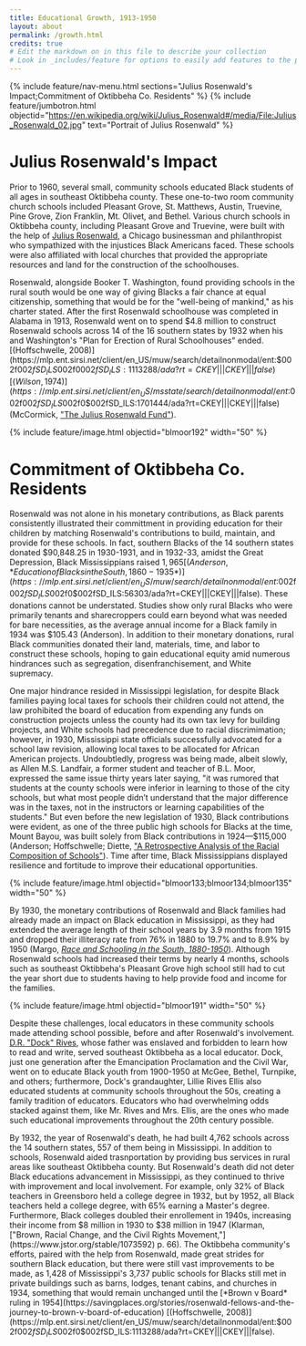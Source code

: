 ```yaml
---
title: Educational Growth, 1913-1950
layout: about
permalink: /growth.html
credits: true
# Edit the markdown on in this file to describe your collection
# Look in _includes/feature for options to easily add features to the page
---
```


{% include feature/nav-menu.html sections="Julius Rosenwald's Impact;Commitment of Oktibbeha Co. Residents" %}
{% include feature/jumbotron.html objectid="https://en.wikipedia.org/wiki/Julius_Rosenwald#/media/File:Julius_Rosenwald_02.jpg" text="Portrait of Julius Rosenwald" %}

# Julius Rosenwald's Impact

Prior to 1960, several small, community schools educated Black students of all ages in southeast Oktibbeha county. These one-to-two room community church schools included Pleasant Grove, St. Matthews, Austin, Truevine, Pine Grove, Zion Franklin, Mt. Olivet, and Bethel. Various church schools in Oktibbeha county, including Pleasant Grove and Truevine, were built with the help of [Julius Rosenwald](https://www.philanthropyroundtable.org/hall-of-fame/julius-rosenwald/), a Chicago businessman and philanthropist who sympathized with the injustices Black Americans faced. These schools were also affiliated with local churches that provided the appropriate resources and land for the construction of the schoolhouses. 

Rosenwald, alongside Booker T. Washington, found providing schools in the rural south would be one way of giving Blacks a fair chance at equal citizenship, something that would be for the "well-being of mankind," as his charter stated. After the first Rosenwald schoolhouse was completed in Alabama in 1913, Rosenwald went on to spend $4.8 million to construct Rosenwald schools across 14 of the 16 southern states by 1932 when his and Washington's "Plan for Erection of Rural Schoolhouses" ended. [(Hoffschwelle, 2008)](https://mlp.ent.sirsi.net/client/en_US/muw/search/detailnonmodal/ent:$002f$002fSD_ILS$002f0$002fSD_ILS:1113288/ada?rt=CKEY|||CKEY|||false)[(Wilson,1974)](https://mlp.ent.sirsi.net/client/en_US/msstate/search/detailnonmodal/ent:$002f$002fSD_ILS$002f0$002fSD_ILS:1701444/ada?rt=CKEY|||CKEY|||false) (McCormick, ["The Julius Rosenwald Fund"](https://doi.org/10.2307/2292184)).


{% include feature/image.html objectid="blmoor192" width="50" %}

# Commitment of Oktibbeha Co. Residents

Rosenwald was not alone in his monetary contributions, as Black parents consistently illustrated their committment in providing education for their children by matching Rosenwald's contributions to build, maintain, and provide for these schools. In fact, southern Blacks of the 14 southern states donated $90,848.25 in 1930-1931, and in 1932-33, amidst the Great Depression, Black Mississippians raised $1,965 [(Anderson, *Education of Blacks in the South, 1860-1935*)](https://mlp.ent.sirsi.net/client/en_US/muw/search/detailnonmodal/ent:$002f$002fSD_ILS$002f0$002fSD_ILS:56303/ada?rt=CKEY|||CKEY|||false). These donations cannot be understated.  Studies show only rural Blacks who were primarily tenants and sharecroppers could earn beyond what was needed for bare necessities, as the average annual income for a Black family in 1934 was $105.43 (Anderson). In addition to their monetary donations, rural Black communities donated their land, materials, time, and labor to construct these schools, hoping to gain educational equity amid numerous hindrances such as segregation, disenfranchisement, and White supremacy.  

One major hindrance resided in Mississippi legislation, for despite Black families paying local taxes for schools their children could not attend, the law prohibited the board of education from expending any funds on construction projects unless the county had its own tax levy for building projects, and  White schools had precedence due to racial discrimimation; however, in 1930, Mississippi state officials successfully advocated for a school law revision, allowing local taxes to be allocated for African American projects. Undoubtledly, progress was being made, albeit slowly, as Allen M.S. Landfair, a former student and teacher of B.L. Moor, expressed the same issue thirty years later saying, "it was rumored that students at the county schools were inferior in learning to those of the city schools, but what most people didn’t understand that the major difference was in the taxes, not in the instructors or learning capabilities of the students." But even before the new legislation of 1930, Black contributions were evident, as one of the three public high schools for Blacks at the time, Mount Bayou, was built solely from Black contributions in 1924—$115,000 (Anderson; Hoffschwelle; Diette, ["A Retrospective Analysis of the Racial Composition of Schools"](https://doi.org/10.7758/rsf.2021.7.1.10)). Time after time, Black Mississippians displayed resilience and fortitude to improve their educational opportunities.
 
 {% include feature/image.html objectid="blmoor133;blmoor134;blmoor135" width="50" %}

By 1930, the monetary contributions of Rosenwald and Black families had already made an impact on Black education in Mississippi, as they had extended the average length of their school years by 3.9 months from 1915 and dropped their illiteracy rate from 76% in 1880 to 19.7% and to 8.9% by 1950 (Margo, [*Race and Schooling in the South, 1880-1950*](https://mlp.ent.sirsi.net/client/en_US/msstate/search/detailnonmodal/ent:$002f$002fSD_ILS$002f0$002fSD_ILS:412522/ada?rt=CKEY|||CKEY|||false)). Although Rosenwald schools had increased their terms by nearly 4 months, schools such as southeast Oktibbeha's Pleasant Grove high school still had to cut the year short due to students having to help provide food and income for the families.

{% include feature/image.html objectid="blmoor191" width="50" %}

Despite these challenges, local educators in these community schools made attending school possible, before and after Rosenwald's involvement. [D.R. "Dock" Rives](/Educators.html), whose father was enslaved and forbidden to learn how to read and write, served southeast Oktibbeha as a local educator. Dock, just one generation after the Emancipation Proclamation and the Civil War, went on to educate Black youth from 1900-1950 at McGee, Bethel, Turnpike, and others; furthermore, Dock's grandaughter, Lillie Rives Ellis<!--link to page?--> also educated students at community schools throughout the 50s, creating a family tradition of educators. Educators who had overwhelming odds stacked against them, like Mr. Rives and Mrs. Ellis, are the ones who made such educational improvements throughout the 20th century possible. 

By 1932, the year of Rosenwald's death, he had built 4,762 schools across the 14 southern states, 557 of them being in Mississippi. In addition to schools, Rosenwald aided trasnportation by providing bus services in rural areas like southeast Oktibbeha county. But Rosenwald's death did not deter Black educations advancement in Mississippi, as they continued to thrive with improvement and local involvement. For example, only 32% of Black teachers in Greensboro held a college degree in 1932, but by 1952, all Black teachers held a college degree, with 65% earning a Master's degree. Furthermore, Black colleges doubled their enrollement in 1940s, increasing their income from $8 million in 1930 to $38 million in 1947 (Klarman, ["Brown, Racial Change, and the Civil Rights Movement,"](https://www.jstor.org/stable/1073592) p. 66). The Oktibbeha community's efforts, paired with the help from Rosenwald, made great strides for southern Black education, but there were still vast improvements to be made, as 1,428 of Mississippi's 3,737 public schools for Blacks still met in private buildings such as barns, lodges, tenant cabins, and churches in 1934, something that would remain unchanged until the [*Brown v Board* ruling in 1954](https://savingplaces.org/stories/rosenwald-fellows-and-the-journey-to-brown-v-board-of-education) [(Hoffschwelle, 2008)](https://mlp.ent.sirsi.net/client/en_US/muw/search/detailnonmodal/ent:$002f$002fSD_ILS$002f0$002fSD_ILS:1113288/ada?rt=CKEY|||CKEY|||false).   




